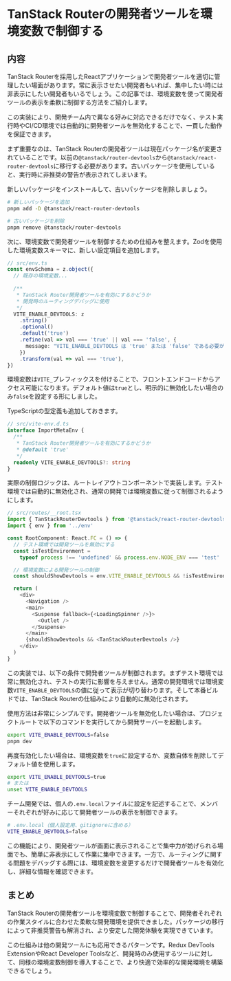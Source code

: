 # TanStack Routerの開発者ツールを環境変数で制御する

## 内容

TanStack Routerを採用したReactアプリケーションで開発者ツールを適切に管理したい場面があります。常に表示させたい開発者もいれば、集中したい時には非表示にしたい開発者もいるでしょう。この記事では、環境変数を使って開発者ツールの表示を柔軟に制御する方法をご紹介します。

この実装により、開発チーム内で異なる好みに対応できるだけでなく、テスト実行時やCI/CD環境では自動的に開発者ツールを無効化することで、一貫した動作を保証できます。

まず重要なのは、TanStack Routerの開発者ツールは現在パッケージ名が変更されていることです。以前の`@tanstack/router-devtools`から`@tanstack/react-router-devtools`に移行する必要があります。古いパッケージを使用していると、実行時に非推奨の警告が表示されてしまいます。

新しいパッケージをインストールして、古いパッケージを削除しましょう。

```bash
# 新しいパッケージを追加
pnpm add -D @tanstack/react-router-devtools

# 古いパッケージを削除
pnpm remove @tanstack/router-devtools
```

次に、環境変数で開発者ツールを制御するための仕組みを整えます。Zodを使用した環境変数スキーマに、新しい設定項目を追加します。

```typescript
// src/env.ts
const envSchema = z.object({
  // 既存の環境変数...
  
  /**
   * TanStack Router開発者ツールを有効にするかどうか
   * 開発時のルーティングデバッグに使用
   */
  VITE_ENABLE_DEVTOOLS: z
    .string()
    .optional()
    .default('true')
    .refine(val => val === 'true' || val === 'false', {
      message: "VITE_ENABLE_DEVTOOLS は 'true' または 'false' である必要があります",
    })
    .transform(val => val === 'true'),
})
```

環境変数は`VITE_`プレフィックスを付けることで、フロントエンドコードからアクセス可能になります。デフォルト値は`true`とし、明示的に無効化したい場合のみ`false`を設定する形にしました。

TypeScriptの型定義も追加しておきます。

```typescript
// src/vite-env.d.ts
interface ImportMetaEnv {
  /**
   * TanStack Router開発者ツールを有効にするかどうか
   * @default 'true'
   */
  readonly VITE_ENABLE_DEVTOOLS?: string
}
```

実際の制御ロジックは、ルートレイアウトコンポーネントで実装します。テスト環境では自動的に無効化され、通常の開発では環境変数に従って制御されるようにします。

```typescript
// src/routes/__root.tsx
import { TanStackRouterDevtools } from '@tanstack/react-router-devtools'
import { env } from '../env'

const RootComponent: React.FC = () => {
  // テスト環境では開発ツールを無効にする
  const isTestEnvironment = 
    typeof process !== 'undefined' && process.env.NODE_ENV === 'test'

  // 環境変数による開発ツールの制御
  const shouldShowDevtools = env.VITE_ENABLE_DEVTOOLS && !isTestEnvironment

  return (
    <div>
      <Navigation />
      <main>
        <Suspense fallback={<LoadingSpinner />}>
          <Outlet />
        </Suspense>
      </main>
      {shouldShowDevtools && <TanStackRouterDevtools />}
    </div>
  )
}
```

この実装では、以下の条件で開発者ツールが制御されます。まずテスト環境では常に無効化され、テストの実行に影響を与えません。通常の開発環境では環境変数`VITE_ENABLE_DEVTOOLS`の値に従って表示が切り替わります。そして本番ビルドでは、TanStack Routerの仕組みにより自動的に無効化されます。

使用方法は非常にシンプルです。開発者ツールを無効化したい場合は、プロジェクトルートで以下のコマンドを実行してから開発サーバーを起動します。

```bash
export VITE_ENABLE_DEVTOOLS=false
pnpm dev
```

再度有効化したい場合は、環境変数を`true`に設定するか、変数自体を削除してデフォルト値を使用します。

```bash
export VITE_ENABLE_DEVTOOLS=true
# または
unset VITE_ENABLE_DEVTOOLS
```

チーム開発では、個人の`.env.local`ファイルに設定を記述することで、メンバーそれぞれが好みに応じて開発者ツールの表示を制御できます。

```bash
# .env.local（個人設定用、gitignoreに含める）
VITE_ENABLE_DEVTOOLS=false
```

この機能により、開発者ツールが画面に表示されることで集中力が妨げられる場面でも、簡単に非表示にして作業に集中できます。一方で、ルーティングに関する問題をデバッグする際には、環境変数を変更するだけで開発者ツールを有効化し、詳細な情報を確認できます。

## まとめ

TanStack Routerの開発者ツールを環境変数で制御することで、開発者それぞれの作業スタイルに合わせた柔軟な開発環境を提供できました。パッケージの移行によって非推奨警告も解消され、より安定した開発体験を実現できています。

この仕組みは他の開発ツールにも応用できるパターンです。Redux DevTools ExtensionやReact Developer Toolsなど、開発時のみ使用するツールに対して、同様の環境変数制御を導入することで、より快適で効率的な開発環境を構築できるでしょう。